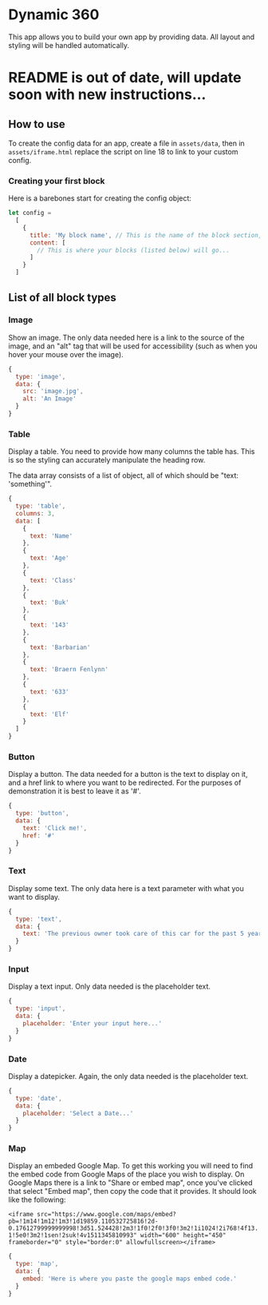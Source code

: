 # Dynamic 360

This app allows you to build your own app by providing data. All layout and styling will be handled automatically.

# README is out of date, will update soon with new instructions...

## How to use

To create the config data for an app, create a file in `assets/data`, then in `assets/iframe.html` replace the script on line 18 to link to your custom config.

### Creating your first block

Here is a barebones start for creating the config object:

```javascript
let config = 
  [
    {
      title: 'My block name', // This is the name of the block section, it will be shown as a heading.
      content: [
        // This is where your blocks (listed below) will go...
      ]
    }
  ]
```

## List of all block types

### Image

Show an image. The only data needed here is a link to the source of the image, and an "alt" tag that will be used for accessibility (such as when you hover your mouse over the image).

```javascript
{
  type: 'image',
  data: {
    src: 'image.jpg',
    alt: 'An Image'
  }
}
```

### Table

Display a table. You need to provide how many columns the table has. This is so the styling can accurately manipulate the heading row.

The data array consists of a list of object, all of which should be "text: 'something'".

```javascript
{
  type: 'table',
  columns: 3,
  data: [
    {
      text: 'Name'
    },
    {
      text: 'Age'
    },
    {
      text: 'Class'
    },
    {
      text: 'Buk'
    },
    {
      text: '143'
    },
    {
      text: 'Barbarian'
    },
    {
      text: 'Braern Fenlynn'
    },
    {
      text: '633'
    },
    {
      text: 'Elf'
    }
  ]
}
```

### Button

Display a button. The data needed for a button is the text to display on it, and a href link to where you want to be redirected. For the purposes of demonstration it is best to leave it as '#'.

```javascript
{
  type: 'button',
  data: {
    text: 'Click me!',
    href: '#'
  }
}
```

### Text

Display some text. The only data here is a text parameter with what you want to display.

```javascript
{
  type: 'text',
  data: {
    text: 'The previous owner took care of this car for the past 5 years.'
  }
}
```

### Input

Display a text input. Only data needed is the placeholder text.

```javascript
{
  type: 'input',
  data: {
    placeholder: 'Enter your input here...'
  }
}
```

### Date

Display a datepicker. Again, the only data needed is the placeholder text.

```javascript
{
  type: 'date',
  data: {
    placeholder: 'Select a Date...'
  }
}
```

### Map

Display an embeded Google Map. To get this working you will need to find the embed code from Google Maps of the place you wish to display. On Google Maps there is a link to "Share or embed map", once you've clicked that select "Embed map", then copy the code that it provides. It should look like the following:

```<iframe src="https://www.google.com/maps/embed?pb=!1m14!1m12!1m3!1d19859.110532725816!2d-0.17612799999999998!3d51.524428!2m3!1f0!2f0!3f0!3m2!1i1024!2i768!4f13.1!5e0!3m2!1sen!2suk!4v1511345810993" width="600" height="450" frameborder="0" style="border:0" allowfullscreen></iframe>```

```javascript
{
  type: 'map',
  data: {
    embed: 'Here is where you paste the google maps embed code.'
  }
}
```